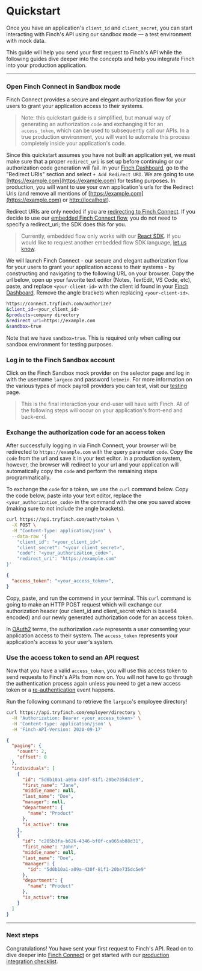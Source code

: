 # Quickstart

Once you have an application's `client_id` and `client_secret`, you can start interacting with Finch's API using our sandbox mode — a test environment with mock data.

This guide will help you send your first request to Finch's API while the following guides dive deeper into the concepts and help you integrate Finch into your production application.

---

### Open Finch Connect in Sandbox mode

Finch Connect provides a secure and elegant authorization flow for your users to grant your application access to their systems.

> Note: this quickstart guide is a simplified, but manual way of generating an authorization `code` and exchanging it for an `access_token`, which can be used to subsequently call our APIs. In a true production environment, you will want to automate this process completely inside your application's code.

Since this quickstart assumes you have not built an application yet, we must make sure that a proper `redirect_uri` is set up before continuing or our authorization code generation will fail. In your [Finch Dashboard](https://dashboard.tryfinch.com), go to the "Redirect URIs" section and select `+ Add Redirect URI`. We are going to use [https://example.com](https://example.com) for testing purposes. In production, you will want to use your own application's urls for the Redirect Uris (and remove all mentions of [https://example.com](https://example.com) or [http://localhost](http://localhost)).

Redirect URIs are only needed if you are [redirecting to Finch Connect](./Integrating-with-Finch/Integrate-Finch-Connect/Redirect-to-Connect.md). If you decide to use our [embedded Finch Connect flow](./Integrating-with-Finch/Integrate-Finch-Connect/Embed-Connect.md), you do not need to specify a redirect_uri; the SDK does this for you.

> Currently, embedded flow only works with our [React SDK](https://developer.tryfinch.com/docs/guides/ZG9jOjEzNDk2NDE-react-tutorial). If you would like to request another embedded flow SDK language, [let us know](mailto:developers@tryfinch.com).

We will launch Finch Connect - our secure and elegant authorization flow for your users to grant your application access to their systems - by constructing and navigating to the following URL on your browser. Copy the url below, open up your favorite text editor (Notes, TextEdit, VS Code, etc), paste, and replace `<your-client-id>` with the client id found in your [Finch Dashboard](https://dashboard.tryfinch.com). Remove the angle brackets when replacing `<your-client-id>`.

```bash
https://connect.tryfinch.com/authorize?
&client_id=<your_client_id>
&products=company directory
&redirect_uri=https://example.com
&sandbox=true
```

Note that we have `sandbox=true`. This is required only when calling our sandbox environment for testing purposes.

### Log in to the Finch Sandbox account

Click on the Finch Sandbox mock provider on the selector page and log in with the username `largeco` and password `letmein`. For more information on the various types of mock payroll providers you can test, visit our [testing](./Development-Guides/Testing.md) page.

> This is the final interaction your end-user will have with Finch. All of the following steps will occur on your application's front-end and back-end.

### Exchange the authorization code for an access token

After successfully logging in via Finch Connect, your browser will be redirected to `https://example.com` with the query parameter `code`. Copy the `code` from the url and save it in your text editor. In a production system, however, the browser will redirect to your url and your application will automatically copy the `code` and perform the remaining steps programmatically.

To exchange the `code` for a token, we use the `curl` command below. Copy the code below, paste into your text editor, replace the `<your_authorization_code>` in the command with the one you saved above (making sure to not include the angle brackets).

<!--
type: tab
title: Request
-->
```bash
curl https://api.tryfinch.com/auth/token \
  -X POST \
  -H "Content-Type: application/json" \
  --data-raw '{
    "client_id": "<your_client_id>",
    "client_secret": "<your_client_secret>",
    "code": "<your_authorization_code>",
    "redirect_uri": "https://example.com"
}'
```

<!--
type: tab
title: Response
-->
```json
{
  "access_token": "<your_access_token>",
}
```
<!-- type: tab-end -->

Copy, paste, and run the commend in your terminal. This `curl` command is going to make an HTTP POST request which will exchange our authorization header (our client_id and client_secret which is base64 encoded) and our newly generated authorization code for an access token.

In [OAuth2](https://oauth.net/2/) terms, the authorization `code` represents a user consenting your application access to their system. The `access_token` represents your application's access to your user's system.

### Use the access token to send an API request

Now that you have a valid `access_token`, you will use this access token to send requests to Finch's APIs from now on. You will not have to go through the authentication process again unless you need to get a new access token or a [re-authentication](./Development-Guides/Re-authentication.md) event happens.

Run the following command to retrieve the `largeco`'s employee directory!

<!--
type: tab
title: Request
-->
```bash
curl https://api.tryfinch.com/employer/directory \
  -H 'Authorization: Bearer <your_access_token>' \
  -H 'Content-Type: application/json' \
  -H 'Finch-API-Version: 2020-09-17'
```
<!--
type: tab
title: Response
-->
```json
{
  "paging": {
    "count": 2,
    "offset": 0
  },
  "individuals": [
    {
      "id": "5d0b10a1-a09a-430f-81f1-20be735dc5e9",
      "first_name": "Jane",
      "middle_name": null,
      "last_name": "Doe",
      "manager": null,
      "department": {
        "name": "Product"
      },
      "is_active": true
    },
    {
      "id": "c205b3fa-b626-4346-bf0f-ca065ab88d31",
      "first_name": "John",
      "middle_name": null,
      "last_name": "Doe",
      "manager": {
        "id": "5d0b10a1-a09a-430f-81f1-20be735dc5e9"
      },
      "department": {
        "name": "Product"
      },
      "is_active": true
    }
  ]
}
```
<!-- type: tab-end -->
---  

### Next steps

Congratulations! You have sent your first request to Finch's API. Read on to dive deeper into [Finch Connect](./Integrating-with-Finch/Integrate-Finch-Connect/Redirect-to-Connect.md) or get started with our [production integration checklist](./Integrating-with-Finch/Integration%20Checklist.md).
